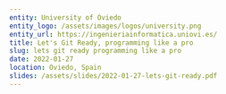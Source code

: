 ```yaml
---
entity: University of Oviedo
entity_logo: /assets/images/logos/university.png
entity_url: https://ingenieriainformatica.uniovi.es/
title: Let's Git Ready, programming like a pro
slug: lets git ready programming like a pro
date: 2022-01-27
location: Oviedo, Spain
slides: /assets/slides/2022-01-27-lets-git-ready.pdf
---
```

